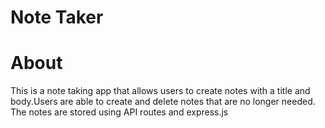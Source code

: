 # Note Taker

# About
This is a note taking app that allows users to create notes with a title and body.Users are able to create and delete notes that are no longer needed. The notes are stored using API routes and express.js